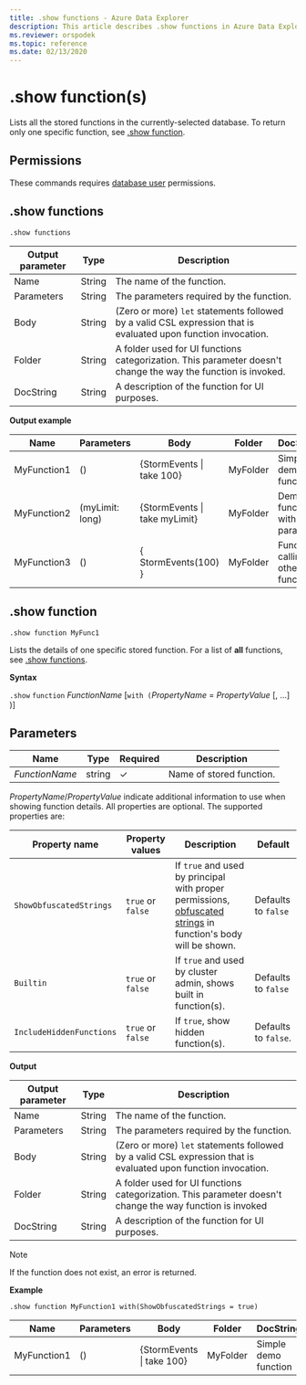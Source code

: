 ```yaml
---
title: .show functions - Azure Data Explorer
description: This article describes .show functions in Azure Data Explorer.
ms.reviewer: orspodek
ms.topic: reference
ms.date: 02/13/2020
---
```

# .show function(s)

Lists all the stored functions in the currently-selected database.
To return only one specific function, see [.show function](#show-function).

## Permissions

These commands requires [database user](../management/access-control/role-based-authorization.md) permissions.

## .show functions

```kusto
.show functions
```

|Output parameter |Type |Description
|---|---|--- 
|Name  |String |The name of the function. 
|Parameters  |String |The parameters required by the function.
|Body  |String |(Zero or more) `let` statements followed by a valid CSL expression that is evaluated upon function invocation.
|Folder|String|A folder used for UI functions categorization. This parameter doesn't change the way the function is invoked.
|DocString|String|A description of the function for UI purposes.
 
**Output example** 

|Name |Parameters|Body|Folder|DocString|
|---|---|---|---|---|
|MyFunction1 |() | {StormEvents &#124; take 100}|MyFolder|Simple demo function|
|MyFunction2 |(myLimit: long)| {StormEvents &#124; take myLimit}|MyFolder|Demo function with parameter|
|MyFunction3 |() | { StormEvents(100) }|MyFolder|Function calling other function|

## .show function

```kusto
.show function MyFunc1
```

Lists the details of one specific stored function. 
For a list of **all** functions, see [.show functions](#show-functions).

**Syntax**

`.show` `function` *FunctionName* [`with (`*PropertyName* = *PropertyValue* [, ...] )]

## Parameters

| Name | Type | Required | Description |
|--|--|--|--|
|*FunctionName* | string | &check; | Name of stored function.

 *PropertyName*/*PropertyValue* indicate additional information to use when showing function details. All properties are optional. The supported properties are:

| Property name | Property values | Description | Default |
|---|---|---|---|
|`ShowObfuscatedStrings` | `true` or `false`| If `true` and used by principal with proper permissions, [obfuscated strings](../query/scalar-data-types/string.md#obfuscated-string-literals) in function's body will be shown. | Defaults to `false`
|`Builtin` | `true` or `false` | If `true` and used by cluster admin, shows built in function(s). | Defaults to `false`
| `IncludeHiddenFunctions` | `true` or `false` | If `true`, show hidden function(s). | Defaults to `false`.

**Output**

|Output parameter |Type |Description
|---|---|--- 
|Name  |String |The name of the function. 
|Parameters  |String |The parameters required by the function.
|Body  |String |(Zero or more) `let` statements followed by a valid CSL expression that is evaluated upon function invocation.
|Folder|String|A folder used for UI functions categorization. This parameter doesn't change the way function is invoked
|DocString|String|A description of the function for UI purposes.
 
> [!NOTE]
> If the function does not exist, an error is returned.

**Example** 

```kusto
.show function MyFunction1 with(ShowObfuscatedStrings = true)
```

|Name |Parameters |Body|Folder|DocString
|---|---|---|---|---
|MyFunction1 |() | {StormEvents &#124; take 100}|MyFolder|Simple demo function
